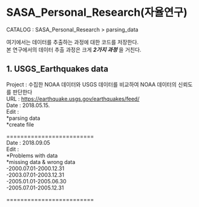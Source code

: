 # SASA_Personal_Research(자율연구)  
CATALOG : SASA_Personal_Research > parsing_data  

여기에서는 데이터를 추출하는 과정에 대한 코드를 저장한다.  
본 연구에서의 데이터 추출 과정은 크게 ***2가지 과정*** 을 거친다. 

## 1. USGS_Earthquakes data
Project : 수집한 NOAA 데이터와 USGS 데이터를 비교하여 NOAA 데이터의 신뢰도를 판단한다    
URL : https://earthquake.usgs.gov/earthquakes/feed/  
Date : 2018.05.15.   
Edit :  
  *parsing data  
  *create file  
  
=========================  
  Date : 2018.09.05  
  Edit :  
    *Problems with data  
    *missing data & wrong data  
    -2000.07.01-2000.12.31  
    -2003.07.01-2003.12.31  
    -2005.01.01-2005.06.30  
    -2005.07.01-2005.12.31  
    
=========================  

